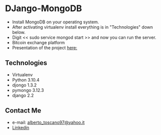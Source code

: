 # DJango-MongoDB
* Install MongoDB on your operating system.
* After activating virtualenv install everything is in "Technologies" down below.
* Digit << sudo service mongod start >> and now you can run the server.
* Bitcoin exchange platform
* Presentation of the project [here:]()
## Technologies
* Virtualenv
* Python 3.10.4
* djongo 1.3.2
* pymongo 3.12.3
* django 2.2
## Contact Me
* e-mail: alberto_toscano97@yahoo.it
* [Linkedin](https://www.linkedin.com/in/alberto-t-876425203/)
